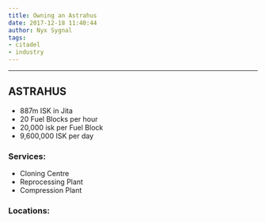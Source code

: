 ```yaml
---
title: Owning an Astrahus
date: 2017-12-18 11:40:44
author: Nyx Sygnal
tags:
- citadel
- industry
---
```

***

## ASTRAHUS

- 887m ISK in Jita
- 20 Fuel Blocks per hour
- 20,000 isk per Fuel Block
- 9,600,000 ISK per day

### Services:
- Cloning Centre
- Reprocessing Plant
- Compression Plant

### Locations:
